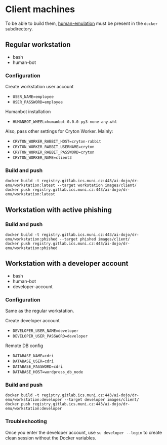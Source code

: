 # Client machines
To be able to build them, [human-emulation](https://gitlab.ics.muni.cz/ai-dojo/human-emulation) must be present in the `docker` subdirectory.

## Regular workstation

- bash
- human-bot

### Configuration
Create workstation user account

- `USER_NAME=employee`
- `USER_PASSWORD=employee`

Humanbot installation

- `HUMANBOT_WHEEL=humanbot-0.0.0-py3-none-any.whl`

Also, pass other settings for Cryton Worker. Mainly:

- `CRYTON_WORKER_RABBIT_HOST=cryton-rabbit`
- `CRYTON_WORKER_RABBIT_USERNAME=cryton`
- `CRYTON_WORKER_RABBIT_PASSWORD=cryton`
- `CRYTON_WORKER_NAME=client3`

### Build and push
```shell
docker build -t registry.gitlab.ics.muni.cz:443/ai-dojo/dr-emu/workstation:latest --target workstation images/client/
docker push registry.gitlab.ics.muni.cz:443/ai-dojo/dr-emu/workstation:latest
```

## Workstation with active phishing

### Build and push
```shell
docker build -t registry.gitlab.ics.muni.cz:443/ai-dojo/dr-emu/workstation:phished --target phished images/client/
docker push registry.gitlab.ics.muni.cz:443/ai-dojo/dr-emu/workstation:phished
```

## Workstation with a developer account

- bash
- human-bot
- developer-account

### Configuration
Same as the regular workstation.

Create developer account

- `DEVELOPER_USER_NAME=developer`
- `DEVELOPER_USER_PASSWORD=developer`

Remote DB config

- `DATABASE_NAME=cdri`
- `DATABASE_USER=cdri`
- `DATABASE_PASSWORD=cdri`
- `DATABASE_HOST=wordpress_db_node`

### Build and push
```shell
docker build -t registry.gitlab.ics.muni.cz:443/ai-dojo/dr-emu/workstation:developer --target developer images/client/
docker push registry.gitlab.ics.muni.cz:443/ai-dojo/dr-emu/workstation:developer
```

### Troubleshooting
Once you enter the developer account, use `su developer --login` to create clean session without the Docker variables.